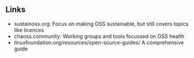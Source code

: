 ## Links

- sustainoss.org: Focus on making OSS sustainable, but still covers topics like licences 
- chaoss.community: Working groups and tools focussed on OSS health
- linuxfoundation.org/resources/open-source-guides/ A comprehensive guide